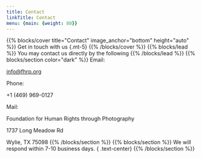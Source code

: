 ```yaml
---
title: Contact
linkTitle: Contact
menu: {main: {weight: 80}}
---
```

{{% blocks/cover title="Contact" image_anchor="bottom" height="auto" %}}
Get in touch with us
{.mt-5}
{{% /blocks/cover %}}
{{% blocks/lead %}}
You may contact us directly by the following 
{{% /blocks/lead %}}
{{% blocks/section color="dark" %}}
Email:

info@fhrp.org

Phone:

+1 (469) 969-0127

Mail:

Foundation for Human Rights through Photography

1737 Long Meadow Rd

Wylie, TX 75098
{{% /blocks/section %}}
{{% blocks/section %}}
We will respond within 7-10 business days.
{ .text-center}
{{% /blocks/section %}}
